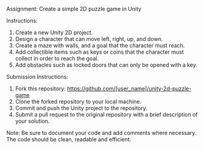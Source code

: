 Assignment: Create a simple 2D puzzle game in Unity

Instructions:
1. Create a new Unity 2D project.
2. Design a character that can move left, right, up, and down.
3. Create a maze with walls, and a goal that the character must reach.
4. Add collectible items such as keys or coins that the character must collect in order to reach the goal.
5. Add obstacles such as locked doors that can only be opened with a key.

Submission Instructions:
1. Fork this repository: https://github.com/[user_name]/unity-2d-puzzle-game
2. Clone the forked repository to your local machine.
3. Commit and push the Unity project to the repository.
4. Submit a pull request to the original repository with a brief description of your solution.

Note: Be sure to document your code and add comments where necessary. The code should be clean, readable and efficient.
